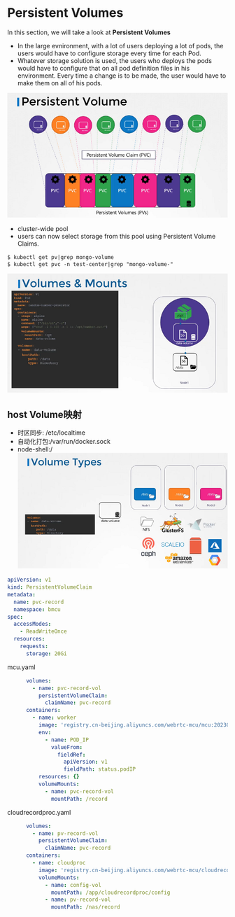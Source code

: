 # Persistent Volumes


In this section, we will take a look at **Persistent Volumes**

- In the large evnironment, with a lot of users deploying a lot of pods, the users would have to configure storage every time for each Pod.
- Whatever storage solution is used, the users who deploys the pods would have to configure that on all pod definition files in his environment. Every time a change is to be made, the user would have to make them on all of his pods.

![class-16](../../images/class16.PNG)




-  cluster-wide pool 
-  users can now select storage from this pool using Persistent Volume Claims.



  ```
  $ kubectl get pv|grep mongo-volume
  $ kubectl get pvc -n test-center|grep "mongo-volume-"
  ```


![class-14](../../images/class14.PNG)



## host Volume映射

- 时区同步: /etc/localtime 
- 自动化打包:/var/run/docker.sock
- node-shell:/
![class-15](../../images/class15.PNG)

```yaml
apiVersion: v1
kind: PersistentVolumeClaim
metadata:
  name: pvc-record
  namespace: bmcu
spec:
  accessModes:
    - ReadWriteOnce
  resources:
    requests:
      storage: 20Gi
```

mcu.yaml
```yaml
      volumes:
        - name: pvc-record-vol
          persistentVolumeClaim:
            claimName: pvc-record
      containers:
        - name: worker
          image: 'registry.cn-beijing.aliyuncs.com/webrtc-mcu/mcu:20230207'
          env:
            - name: POD_IP
              valueFrom:
                fieldRef:
                  apiVersion: v1
                  fieldPath: status.podIP
          resources: {}
          volumeMounts:
            - name: pvc-record-vol
              mountPath: /record
```
cloudrecordproc.yaml
```yaml
      volumes:
        - name: pv-record-vol
          persistentVolumeClaim:
            claimName: pvc-record
      containers:
        - name: cloudproc
          image: 'registry.cn-beijing.aliyuncs.com/webrtc-mcu/cloudrecordproc:20230207'
          volumeMounts:
            - name: config-vol
              mountPath: /app/cloudrecordproc/config
            - name: pv-record-vol
              mountPath: /nas/record
```